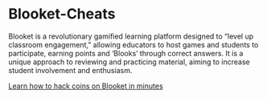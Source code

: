 # Blooket-Cheats
Blooket is a revolutionary gamified learning platform designed to “level up classroom engagement,” allowing educators to host games and students to participate, earning points and ‘Blooks’ through correct answers. It is a unique approach to reviewing and practicing material, aiming to increase student involvement and enthusiasm.


[Learn how to hack coins on Blooket in minutes](https://www.yaagame.com/2023/10/how-to-use-github-blooket-h-c-k-s.html)
